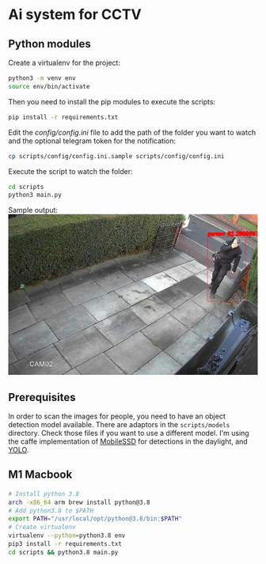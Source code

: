 # Ai system for CCTV

## Python modules

Create a virtualenv for the project:

```bash
python3 -m venv env
source env/bin/activate
```

Then you need to install the pip modules to execute the scripts:

```bash
pip install -r requirements.txt
```

Edit the *config/config.ini* file to add the path of the folder you want to watch and the optional telegram token for the notification:

```bash
cp scripts/config/config.ini.sample scripts/config/config.ini
```

Execute the script to watch the folder:

```bash
cd scripts
python3 main.py
```

Sample output:
![Sample image](sample.jpeg)

## Prerequisites

In order to scan the images for people, you need to have an object detection model available. There are adaptors in the `scripts/models` directory. Check those files if you want to use a different model. I'm using the caffe implementation of [MobileSSD](https://github.com/chuanqi305/MobileNet-SSD) for detections in the daylight, and [YOLO](https://pjreddie.com/darknet/yolo/).

## M1 Macbook

```bash
# Install python 3.8
arch -x86_64 arm brew install python@3.8
# Add python3.8 to $PATH
export PATH="/usr/local/opt/python@3.8/bin:$PATH"
# Create virtualenv
virtualenv --python=python3.8 env
pip3 install -r requirements.txt
cd scripts && python3.8 main.py
```
